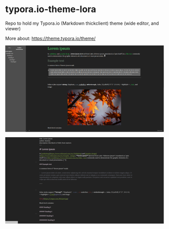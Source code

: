 # typora.io-theme-lora
Repo to hold my Typora.io (Markdown thickclient) theme (wide editor, and viewer)

More about: https://theme.typora.io/theme/

![Screenshot](lora-1.png?raw=true "Screen shot")

![Screenshot](lora-2.png?raw=true "Screen shot 2")
